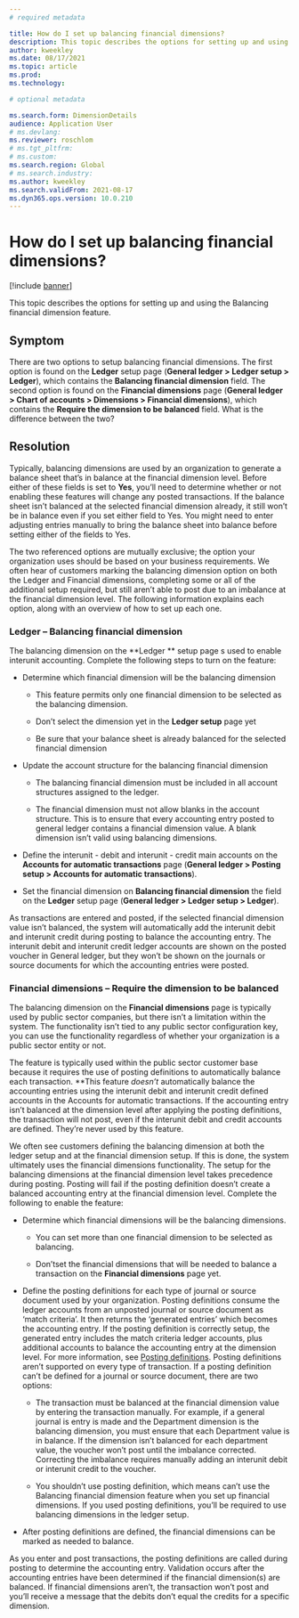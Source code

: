 ```yaml
---
# required metadata

title: How do I set up balancing financial dimensions?
description: This topic describes the options for setting up and using the Balancing financial dimension feature.
author: kweekley
ms.date: 08/17/2021
ms.topic: article
ms.prod: 
ms.technology: 

# optional metadata

ms.search.form: DimensionDetails
audience: Application User
# ms.devlang: 
ms.reviewer: roschlom
# ms.tgt_pltfrm: 
# ms.custom: 
ms.search.region: Global 
# ms.search.industry: 
ms.author: kweekley
ms.search.validFrom: 2021-08-17
ms.dyn365.ops.version: 10.0.210
---
```


#  How do I set up balancing financial dimensions?

[!include [banner](../includes/banner.md)]

This topic describes the options for setting up and using the Balancing financial dimension feature.  

## Symptom

There are two options to setup balancing financial dimensions.  The first option is found on the **Ledger** setup page (**General ledger > Ledger setup > Ledger**), which contains the **Balancing financial dimension** field.  The second option is found on the **Financial dimensions** page (**General ledger > Chart of accounts > Dimensions > Financial dimensions**), which contains the **Require the dimension to be balanced** field. 
What is the difference between the two? 

## Resolution

Typically, balancing dimensions are used by an organization to generate a balance sheet that’s in balance at the financial dimension level. Before either of these fields is set to **Yes**, you’ll need to determine whether or not enabling these features will change any posted transactions.  If the balance sheet isn’t balanced at the selected financial dimension already, it still won’t be in balance even if you set either field to Yes. You might need to enter adjusting entries manually to bring the balance sheet into balance before setting either of the fields to Yes. 

The two referenced options are mutually exclusive; the option your organization uses should be based on your business requirements.  We often hear of customers marking the balancing dimension option on both the Ledger and Financial dimensions, completing some or all of the additional setup required, but still aren’t able to post due to an imbalance at the financial dimension level. The following information explains each option, along with an overview of how to set up each one. 

### Ledger – Balancing financial dimension

The balancing dimension on the **Ledger ** setup page s used to enable interunit accounting. Complete the following steps to turn on the feature:

- Determine which financial dimension will be the balancing dimension

  - This feature permits only one financial dimension to be selected as the balancing dimension.

  - Don’t select the dimension yet in the **Ledger setup** page yet

  - Be sure that your balance sheet is already balanced for the selected financial dimension

- Update the account structure for the balancing financial dimension

  - The balancing financial dimension must be included in all account structures assigned to the ledger.  

  - The financial dimension must not allow blanks in the account structure. This is to ensure that every accounting entry posted to general ledger contains a financial dimension value.  A blank dimension isn’t valid using balancing dimensions. 

- Define the interunit - debit and interunit - credit main accounts on the **Accounts for automatic transactions** page (**General ledger > Posting setup > Accounts for automatic transactions**).

- Set the financial dimension on **Balancing financial dimension** the field on the **Ledger** setup page (**General ledger > Ledger setup > Ledger**).

As transactions are entered and posted, if the selected financial dimension value isn’t balanced, the system will automatically add the interunit debit and interunit credit during posting to balance the accounting entry.  The interunit debit and interunit credit ledger accounts are shown on the posted voucher in General ledger, but they won’t be shown on the journals or source documents for which the accounting entries were posted. 
### Financial dimensions – Require the dimension to be balanced
The balancing dimension on the **Financial dimensions** page is typically used by public sector companies, but there isn’t a limitation within the system.  The functionality isn’t tied to any public sector configuration key, you can use the functionality regardless of whether your organization is a public sector entity or not.

The feature is typically used within the public sector customer base because it requires the use of posting definitions to automatically balance each transaction.  **This feature *doesn’t* automatically balance the accounting entries using the interunit debit and interunit credit defined accounts in the Accounts for automatic transactions.  If the accounting entry isn’t balanced at the dimension level after applying the posting definitions, the transaction will not post, even if the interunit debit and credit accounts are defined. They’re never used by this feature.  

We often see customers defining the balancing dimension at both the ledger setup and at the financial dimension setup.  If this is done, the system ultimately uses the financial dimensions functionality. The setup for the balancing dimensions at the financial dimension level takes precedence during posting. Posting will fail if the posting definition doesn’t create a balanced accounting entry at the financial dimension level. 
Complete the following to enable the feature:

- Determine which financial dimensions will be the balancing dimensions. 

  - You can set more than one financial dimension to be selected as balancing.

  - Don’tset the financial dimensions that will be needed  to balance a transaction on the **Financial dimensions** page yet.

- Define the posting definitions for each type of journal or source document used by your organization. Posting definitions consume the ledger accounts from an unposted journal or source document as ‘match criteria’.  It then returns the ‘generated entries’ which becomes the accounting entry.  If the posting definition is correctly setup, the generated entry includes the match criteria ledger accounts, plus additional accounts to balance the accounting entry at the dimension level. For more information, see [Posting definitions](posting-definitions.md). Posting definitions aren’t supported on every type of transaction. If a posting definition can’t be defined for a journal or source document, there are two options:

  - The transaction must be balanced at the financial dimension value by entering the transaction manually.  For example, if a general journal is entry is made and the Department dimension is the balancing dimension, you must ensure that each Department value is in balance.  If the dimension isn’t balanced for each department value, the voucher won’t post until the imbalance corrected. Correcting the imbalance requires manually adding an interunit debit or interunit credit to the voucher.

  - You shouldn’t use posting definition, which means can’t use the Balancing financial dimension feature when you set up financial dimensions. If you used posting definitions, you’ll be required to use balancing dimensions in the ledger setup. 

- After posting definitions are defined, the financial dimensions can be marked as needed to balance. 

As you enter and post transactions, the posting definitions are called during posting to determine the accounting entry. Validation occurs after the accounting entries have been determined if the financial dimension(s) are balanced.  If financial dimensions aren’t, the transaction won’t post and you’ll receive a message that the debits don’t equal the credits for a specific dimension. 

